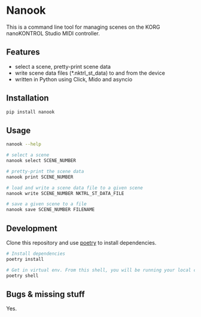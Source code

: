 # Nanook

This is a command line tool for managing scenes on the KORG nanoKONTROL Studio MIDI controller.

## Features

- select a scene, pretty-print scene data
- write scene data files (\*.nktrl_st_data) to and from the device
- written in Python using Click, Mido and asyncio

## Installation

```bash
pip install nanook
```

## Usage

```bash
nanook --help

# select a scene
nanook select SCENE_NUMBER

# pretty-print the scene data
nanook print SCENE_NUMBER

# load and write a scene data file to a given scene
nanook write SCENE_NUMBER NKTRL_ST_DATA_FILE

# save a given scene to a file
nanook save SCENE_NUMBER FILENAME
```


## Development

Clone this repository and use [poetry](https://python-poetry.org/docs/) to install dependencies.

```bash
# Install dependencies
poetry install

# Get in virtual env. From this shell, you will be running your local copy of nanook
poetry shell
```

## Bugs & missing stuff

Yes.
